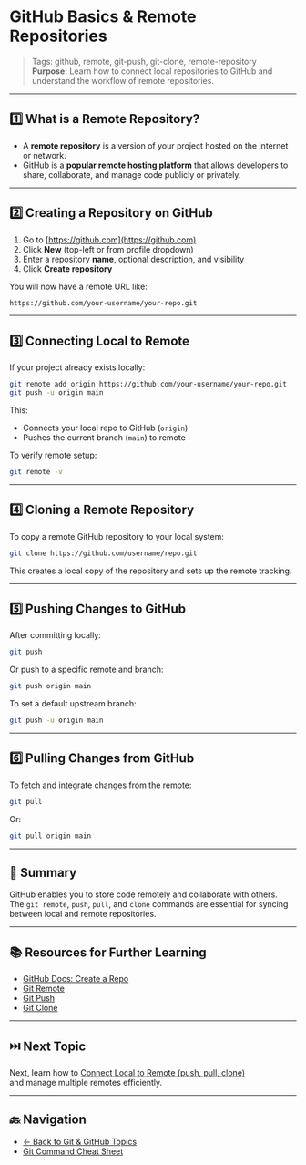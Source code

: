 # GitHub Basics & Remote Repositories

> Tags: github, remote, git-push, git-clone, remote-repository  
> **Purpose:** Learn how to connect local repositories to GitHub and understand the workflow of remote repositories.

---

## 1️⃣ What is a Remote Repository?

- A **remote repository** is a version of your project hosted on the internet or network.
- GitHub is a **popular remote hosting platform** that allows developers to share, collaborate, and manage code publicly or privately.

---

## 2️⃣ Creating a Repository on GitHub

1. Go to [https://github.com](https://github.com)  
2. Click **New** (top-left or from profile dropdown)  
3. Enter a repository **name**, optional description, and visibility  
4. Click **Create repository**

You will now have a remote URL like:

```bash
https://github.com/your-username/your-repo.git
```

---

## 3️⃣ Connecting Local to Remote

If your project already exists locally:

```bash
git remote add origin https://github.com/your-username/your-repo.git
git push -u origin main
```

This:

- Connects your local repo to GitHub (`origin`)
- Pushes the current branch (`main`) to remote

To verify remote setup:

```bash
git remote -v
```

---

## 4️⃣ Cloning a Remote Repository

To copy a remote GitHub repository to your local system:

```bash
git clone https://github.com/username/repo.git
```

This creates a local copy of the repository and sets up the remote tracking.

---

## 5️⃣ Pushing Changes to GitHub

After committing locally:

```bash
git push
```

Or push to a specific remote and branch:

```bash
git push origin main
```

To set a default upstream branch:

```bash
git push -u origin main
```

---

## 6️⃣ Pulling Changes from GitHub

To fetch and integrate changes from the remote:

```bash
git pull
```

Or:

```bash
git pull origin main
```

---

## 🧾 Summary

GitHub enables you to store code remotely and collaborate with others.  
The `git remote`, `push`, `pull`, and `clone` commands are essential for syncing between local and remote repositories.

---

## 📚 Resources for Further Learning

- [GitHub Docs: Create a Repo](https://docs.github.com/en/repositories/creating-and-managing-repositories)  
- [Git Remote](https://git-scm.com/docs/git-remote)  
- [Git Push](https://git-scm.com/docs/git-push)  
- [Git Clone](https://git-scm.com/docs/git-clone)

---

## ⏭️ Next Topic

Next, learn how to [Connect Local to Remote (push, pull, clone)](15-local-to-remote.md)  
and manage multiple remotes efficiently.

---

## 🔙 Navigation

- [← Back to Git & GitHub Topics](README.md)  
- [Git Command Cheat Sheet](cheat-sheet.md)
